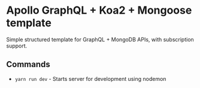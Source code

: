 # Apollo GraphQL + Koa2 + Mongoose template

Simple structured template for GraphQL + MongoDB APIs, with subscription support.

## Commands

- `yarn run dev` - Starts server for development using nodemon
